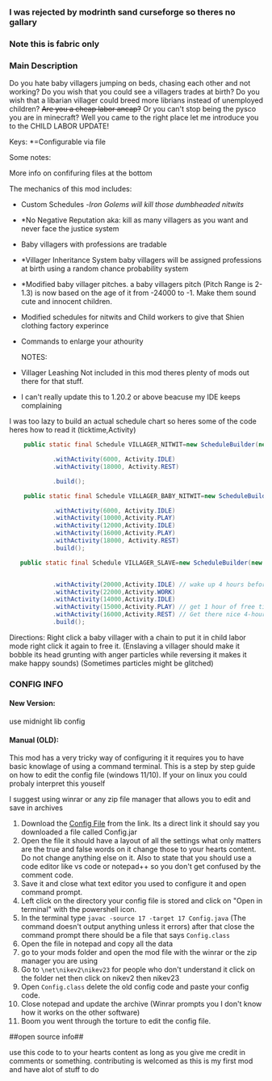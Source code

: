 ### I was rejected by modrinth sand curseforge so theres no gallary
### Note this is fabric only

### Main Description

Do you hate baby villagers jumping on beds, chasing each other and not working? Do you wish that you could see a villagers trades at birth? Do you wish that a libarian villager could breed more librians instead of unemployed children? ~~Are you a cheap labor ancap?~~ Or you can't stop being the pysco you are in minecraft? Well you came to the right place let me introduce you to the CHILD LABOR UPDATE!

Keys:
*=Configurable via file

Some notes:

More info on confifuring files at the bottom


The mechanics of this mod includes:

- Custom Schedules
-*Iron Golems will kill those dumbheaded nitwits*
- *No Negative Reputation aka: kill as many villagers as you want and never face the justice system
- Baby villagers with professions are tradable
- *Villager Inheritance System baby villagers will be assigned professions at birth using a random chance probability system
- *Modified baby villager pitches. a baby villagers pitch (Pitch Range is 2-1.3) is now based on the age of it from -24000 to -1. Make them sound cute and innocent children.
- Modified schedules for nitwits and Child workers to give that Shien clothing factory experince
- Commands to enlarge your athourity

  NOTES: 
- Villager Leashing Not included in this mod theres plenty of mods out there for that stuff.
- I can't really update this to 1.20.2 or above beacuse my IDE keeps complaining

I was too lazy to build an actual schedule chart so heres some of the code heres how to read it
(ticktime,Activity)
```java
    public static final Schedule VILLAGER_NITWIT=new ScheduleBuilder(new Schedule())

            .withActivity(6000, Activity.IDLE)
            .withActivity(18000, Activity.REST)

            .build();

    public static final Schedule VILLAGER_BABY_NITWIT=new ScheduleBuilder(new Schedule())

            .withActivity(6000, Activity.IDLE)
            .withActivity(10000,Activity.PLAY)
            .withActivity(12000,Activity.IDLE)
            .withActivity(16000,Activity.PLAY)
            .withActivity(18000, Activity.REST)
            .build();

   public static final Schedule VILLAGER_SLAVE=new ScheduleBuilder(new Schedule())


            .withActivity(20000,Activity.IDLE) // wake up 4 hours before the villagers wake up
            .withActivity(22000,Activity.WORK)
            .withActivity(14000,Activity.IDLE)
            .withActivity(15000,Activity.PLAY) // get 1 hour of free time
            .withActivity(16000,Activity.REST) // Get there nice 4-hour rest
            .build();
```
Directions: Right click a baby villager with a chain to put it in child labor mode right click it again to free it. (Enslaving a villager should make it bobble its head grunting with anger particles while reversing it makes it make happy sounds) (Sometimes particles might be glitched)


### CONFIG INFO

#### New Version:
use midnight lib config
#### Manual (OLD):
This mod has a very tricky way of configuring it it requires you to have basic knowlage of using a command terminal. This is a step by step guide on how to edit the config file (windows 11/10). If your on linux you could probaly interpret this youself

I suggest using winrar or any zip file manager that allows you to edit and save in archives

1. Download the [Config File](https://drive.google.com/uc?export=download&id=1CAhe05ND6B5dq5s2H-kRczJgrIDu1Krf) from the link. Its a direct link it should say you downloaded a file called Config.jar
2. Open the file it should have a layout of all the settings what only matters are the true and false words on it change those to your hearts content. Do not change anything else on it. Also to state that you should use a code editor like vs code or notepad++ so you don't get confused by the comment code.
3. Save it and close what text editor you used to configure it and open command prompt.
4. Left click on the directory your config file is stored and click on "Open in terminal" with the powershell icon.
5. In the terminal type ```javac -source 17 -target 17 Config.java``` (The command doesn't output anything unless it errors) after that close the command prompt there should be a file that says ```Config.class```
6. Open the file in notepad and copy all the data
7. go to your mods folder and open the mod file with the winrar or the zip manager you are using
8. Go to ```\net\nikev2\nikev23``` for people who don't understand it click on the folder net then click on nikev2 then nikev23
9. Open ```Config.class``` delete the old config code and paste your config code.
10. Close notepad and update the archive (Winrar prompts you I don't know how it works on the other software)
11. Boom you went through the torture to edit the config file.  



##open source info##

use this code to to your hearts content as long as you
give me credit in comments or something.
contributing is welcomed as this is my first mod
and have alot of stuff to do
